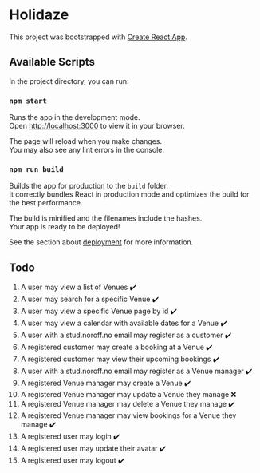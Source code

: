 # Holidaze

This project was bootstrapped with [Create React App](https://github.com/facebook/create-react-app).

## Available Scripts

In the project directory, you can run:

### `npm start`

Runs the app in the development mode.\
Open [http://localhost:3000](http://localhost:3000) to view it in your browser.

The page will reload when you make changes.\
You may also see any lint errors in the console.

### `npm run build`

Builds the app for production to the `build` folder.\
It correctly bundles React in production mode and optimizes the build for the best performance.

The build is minified and the filenames include the hashes.\
Your app is ready to be deployed!

See the section about [deployment](https://facebook.github.io/create-react-app/docs/deployment) for more information.

## Todo

 1. A user may view a list of Venues ✔️
2. A user may search for a specific Venue ✔️
3. A user may view a specific Venue page by id ✔️
4. A user may view a calendar with available dates for a Venue ✔️
5. A user with a stud.noroff.no email may register as a customer ✔️
6. A registered customer may create a booking at a Venue ✔️
7. A registered customer may view their upcoming bookings ✔️
8. A user with a stud.noroff.no email may register as a Venue manager ✔️
9. A registered Venue manager may create a Venue ✔️
10. A registered Venue manager may update a Venue they manage :x:
11. A registered Venue manager may delete a Venue they manage ✔️
12. A registered Venue manager may view bookings for a Venue they manage ✔️
13. A registered user may login ✔️
14. A registered user may update their avatar ✔️
15. A registered user may logout ✔️